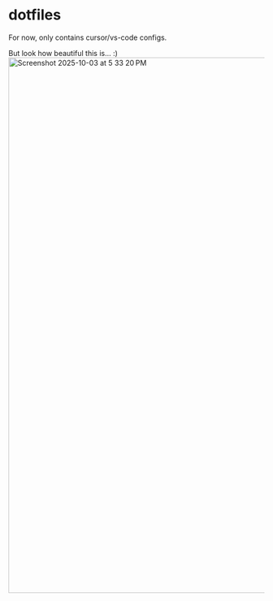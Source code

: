 # dotfiles

For now, only contains cursor/vs-code configs.

But look how beautiful this is... :)
<img width="1918" height="1055" alt="Screenshot 2025-10-03 at 5 33 20 PM" src="https://github.com/user-attachments/assets/4ab45ae5-b634-44d7-823d-ac583bc0e8e8" />
